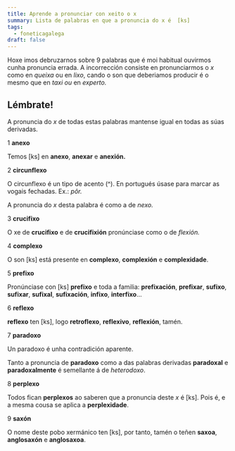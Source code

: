 ```yaml
---
title: Aprende a pronunciar con xeito o x
summary: Lista de palabras en que a pronuncia do x é  [ks]
tags:
  - foneticagalega
draft: false
---
```

Hoxe imos debruzarnos sobre 9 palabras que é moi habitual ouvirmos cunha pronuncia errada. A incorrección consiste en pronunciarmos o *x* como en *queixa* ou en *lixo*, cando o son que deberiamos producir é o mesmo que en *taxi ou* en *experto.*

## Lémbrate!

A pronuncia do *x* de todas estas palabras mantense igual en todas as súas derivadas.

<article>

1 **anexo**

Temos \[ks] en **anexo**, **anexar** e **anexión.**

</article>

<article>

2 **circunflexo**

O circunflexo é un tipo de acento (^). En portugués úsase para marcar as vogais fechadas. Ex.: *pôr.* 

A pronuncia do *x* desta palabra é como a de *nexo.* 

</article>

<article>

3 **crucifixo**

O xe de **crucifixo** e de **crucifixión** pronúnciase como o de *flexión.*

</article>

<article>

4 **complexo**

O son \[ks] está presente en **complexo**, **complexión** e  **complexidade**.

</article>

<article>

5 **prefixo**

Pronúnciase con \[ks] **prefixo** e toda a familia: **prefixación**, **prefixar**, **sufixo**, **sufixar**, **sufixal**, **sufixación**, **infixo**, **interfixo**...

</article>

<article>

6 **reflexo** 

**reflexo** ten \[ks], logo **retroflexo**, **reflexivo**, **reflexión**, tamén.

</article>

<article>

7 **paradoxo**

Un paradoxo é unha contradición aparente. 

Tanto a pronuncia de **paradoxo** como a das palabras derivadas **paradoxal** e **paradoxalmente** é semellante á de *heterodoxo*.

</article>

<article>

8 **perplexo**

Todos fican **perplexos** ao saberen que a pronuncia deste *x* é \[ks]. Pois é, e a mesma cousa se aplica a **perplexidade**.

</article>

<article>

9 **saxón**

O nome deste pobo xermánico ten \[ks], por tanto, tamén o teñen **saxoa**, **anglosaxón** e **anglosaxoa**.

</article>

</article>